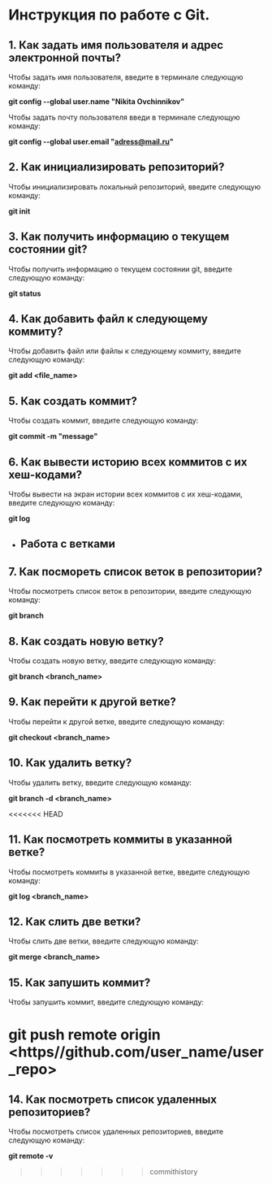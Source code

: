 # Инструкция по работе с Git.

## 1. Как задать имя пользователя и адрес электронной почты?

Чтобы задать имя пользователя, введите в терминале следующую команду:

**git config --global user.name "Nikita Ovchinnikov"**

Чтобы задать почту пользователя введи в терминале следующую команду:

**git config --global user.email "adress@mail.ru"**

## 2. Как инициализировать репозиторий?

Чтобы инициализировать локальный репозиторий, введите следующую команду:

**git init**

## 3. Как получить информацию о текущем состоянии git?

Чтобы получить информацию о текущем состоянии git, введите следующую команду:

**git status**

## 4. Как добавить файл к следующему коммиту?

Чтобы добавить файл или файлы к следующему коммиту, введите следующую команду:

**git add <file_name>**

## 5. Как создать коммит?

Чтобы создать коммит, введите следующую команду:

**git commit -m "message"**

## 6. Как вывести историю всех коммитов с их хеш-кодами?

Чтобы вывести на экран истории всех коммитов с их хеш-кодами, введите следующую команду:

**git log**

* ## Работа с ветками
## 7. Как посмореть список веток в репозитории?

Чтобы посмотреть список веток в репозитории, введите следующую команду:

**git branch**

## 8. Как создать новую ветку?

Чтобы создать новую ветку, введите следующую команду:

**git branch <branch_name>**

## 9. Как перейти к другой ветке?

Чтобы перейти к другой ветке, введите следующую команду:

**git checkout <branch_name>**

## 10. Как удалить ветку?

Чтобы удалить ветку, введите следующую команду:

**git branch -d <branch_name>**

<<<<<<< HEAD
## 11. Как посмотреть коммиты в указанной ветке?

Чтобы посмотреть коммиты в указанной ветке, введите следующую команду:

**git log <branch_name>**

## 12. Как слить две ветки?

Чтобы слить две ветки, введите следующую команду:

**git merge <branch_name>**
## 15. Как запушить коммит?

Чтобы запушить коммит, введите следующую команду:

**git push remote origin <https//github.com/user_name/user_repo>**
=======
## 14. Как посмотреть список удаленных репозиториев?

Чтобы посмотреть список удаленных репозиториев, введите следующую команду:

**git remote -v**
>>>>>>> commithistory
